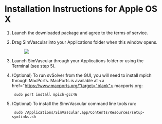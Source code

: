 # Installation Instructions for Apple OS X #

1. Launch the downloaded package and agree to the terms of service.

2. Drag SimVascular into your Applications folder when this window opens.

	<figure>
	  <img class="svImg svImgXl"  src="documentation/installation/imgs/macDrag.png"> 
	  <figcaption class="svCaption" ></figcaption>
	</figure>

3. Launch SimVascular through your Applications folder or using the Terminal (see step 5).

4. (Optional) To run svSolver from the GUI, you will need to install mpich through MacPorts. MacPorts is available at <a href="https://www.macports.org/"target="blank"> macports.org</a>:

        sudo port install mpich-gcc46

5. (Optional) To install the SimvVascular command line tools run:

		sudo /Applications/SimVascular.app/Contents/Resources/setup-symlinks.sh